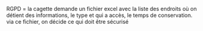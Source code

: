 RGPD = la cagette demande un fichier excel avec la liste des endroits où on détient des informations, le type et qui a accès, le temps de conservation. 
via ce fichier, on décide ce qui doit être sécurisé
